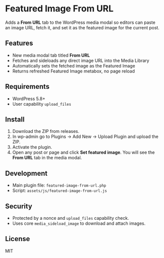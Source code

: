 # Featured Image From URL

Adds a **From URL** tab to the WordPress media modal so editors can paste an image URL, fetch it, and set it as the featured image for the current post.

## Features
- New media modal tab titled **From URL**
- Fetches and sideloads any direct image URL into the Media Library
- Automatically sets the fetched image as the Featured Image
- Returns refreshed Featured Image metabox, no page reload

## Requirements
- WordPress 5.8+
- User capability `upload_files`

## Install
1. Download the ZIP from releases.
2. In wp-admin go to Plugins → Add New → Upload Plugin and upload the ZIP.
3. Activate the plugin.
4. Open any post or page and click **Set featured image**. You will see the **From URL** tab in the media modal.

## Development
- Main plugin file: `featured-image-from-url.php`
- Script: `assets/js/featured-image-from-url.js`

## Security
- Protected by a nonce and `upload_files` capability check.
- Uses core `media_sideload_image` to download and attach images.

## License
MIT
